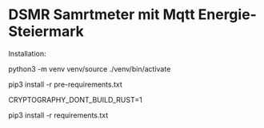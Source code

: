 # DSMR Samrtmeter mit Mqtt Energie-Steiermark

Installation: </br>

python3 -m venv venv/source ./venv/bin/activate </br>

pip3 install -r pre-requirements.txt </br>

CRYPTOGRAPHY_DONT_BUILD_RUST=1 </br>

pip3 install -r requirements.txt
